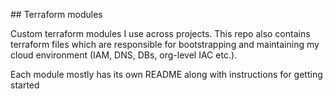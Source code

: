 ## Terraform modules

Custom terraform modules I use across projects. This repo also contains terraform files which are responsible for bootstrapping and maintaining my cloud environment (IAM, DNS, DBs, org-level IAC etc.).

Each module mostly has its own README along with instructions for getting started
